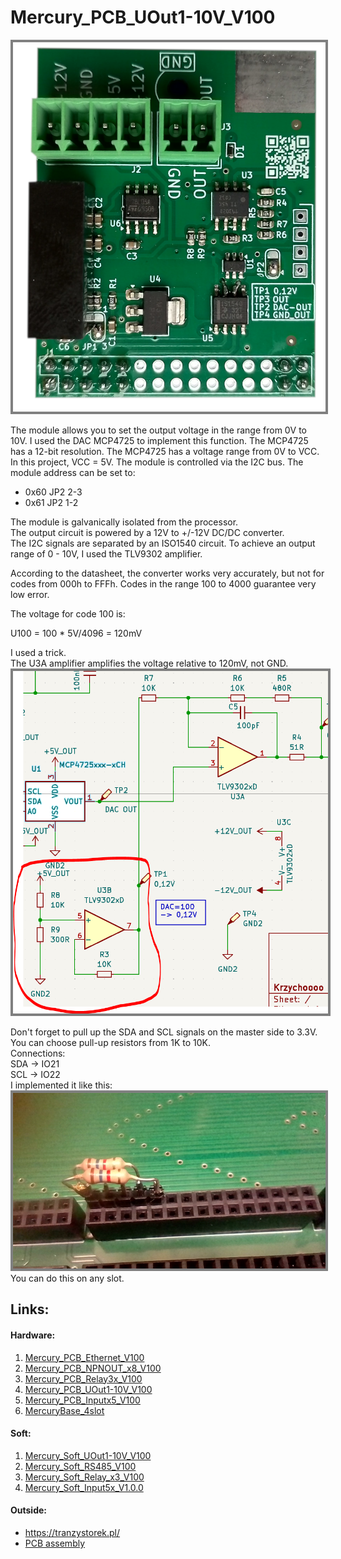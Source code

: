 # Mercury_PCB_UOut1-10V_V100
<picture><img src="img/out_0-10V_V100_500px.png" style="border: 4px solid grey"></picture>

The module allows you to set the output voltage in the range from 0V to 10V.
I used the DAC MCP4725 to implement this function.
The MCP4725 has a 12-bit resolution.
The MCP4725 has a voltage range from 0V to VCC.
In this project, VCC = 5V.
The module is controlled via the I2C bus.
The module address can be set to:
* 0x60 JP2 2-3
* 0x61 JP2 1-2

The module is galvanically isolated from the processor.   
The output circuit is powered by a 12V to +/-12V DC/DC converter.   
The I2C signals are separated by an ISO1540 circuit.
To achieve an output range of 0 - 10V, I used the TLV9302 amplifier.

According to the datasheet, the converter works very accurately, but not for codes from 000h to FFFh.
Codes in the range 100 to 4000 guarantee very low error.

The voltage for code 100 is:

U100 = 100 * 5V/4096 = 120mV

I used a trick.   
The U3A amplifier amplifies the voltage relative to 120mV, not GND.
<picture><img src="img/120mV.png" style="border: 4px solid grey"></picture>

Don't forget to pull up the SDA and SCL signals on the master side to 3.3V.   
You can choose pull-up resistors from 1K to 10K.   
Connections:   
SDA -> IO21   
SCL -> IO22   
I implemented it like this:
<picture><img src="img/pullUp.png" style="border: 4px solid grey"></picture>  
You can do this on any slot.


## Links:   

#### Hardware:   
1. <a href="https://github.com/krzychoooo/Mercury_PCB_Ethernet_V100" target="_blank">Mercury_PCB_Ethernet_V100</a>
2. <a href="https://github.com/krzychoooo/Mercury_PCB_NPNOUT_x8_V100" target="_blank">Mercury_PCB_NPNOUT_x8_V100</a>
3. <a href="https://github.com/krzychoooo/Mercury_PCB_Relay3x_V100" target="_blank">Mercury_PCB_Relay3x_V100</a>
4. <a href="https://github.com/krzychoooo/Mercury_PCB_UOut1-10V_V100" target="_blank">Mercury_PCB_UOut1-10V_V100</a>   
5. <a href="https://github.com/krzychoooo/Mercury_PCB_Inputx5_V100" target="_blank">Mercury_PCB_Inputx5_V100</a>   
6. <a href="https://github.com/krzychoooo/MercuryBase_4slot" target="_blank">MercuryBase_4slot</a>

#### Soft:   
1. <a href="https://github.com/krzychoooo/Mercury_Soft_UOut1-10V_V100" target="_blank">Mercury_Soft_UOut1-10V_V100</a>
2. <a href="https://github.com/krzychoooo/Mercury_Soft_RS485_V100" target="_blank">Mercury_Soft_RS485_V100</a>
3. <a href="https://github.com/krzychoooo/Mercury_Soft_Relay_x3_V100" target="_blank">Mercury_Soft_Relay_x3_V100</a>
4. <a href="https://github.com/krzychoooo/Mercury_Soft_Input5x_V1.0.0" target="_blank">Mercury_Soft_Input5x_V1.0.0</a>   

#### Outside:
* <a href="https://tranzystorek.pl/" target="_blank">https://tranzystorek.pl/</a>
* <a href="https://krzychopcb.pl/" target="_blank">PCB assembly</a>   